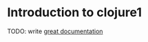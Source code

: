 # Introduction to clojure1

TODO: write [great documentation](http://jacobian.org/writing/great-documentation/what-to-write/)
